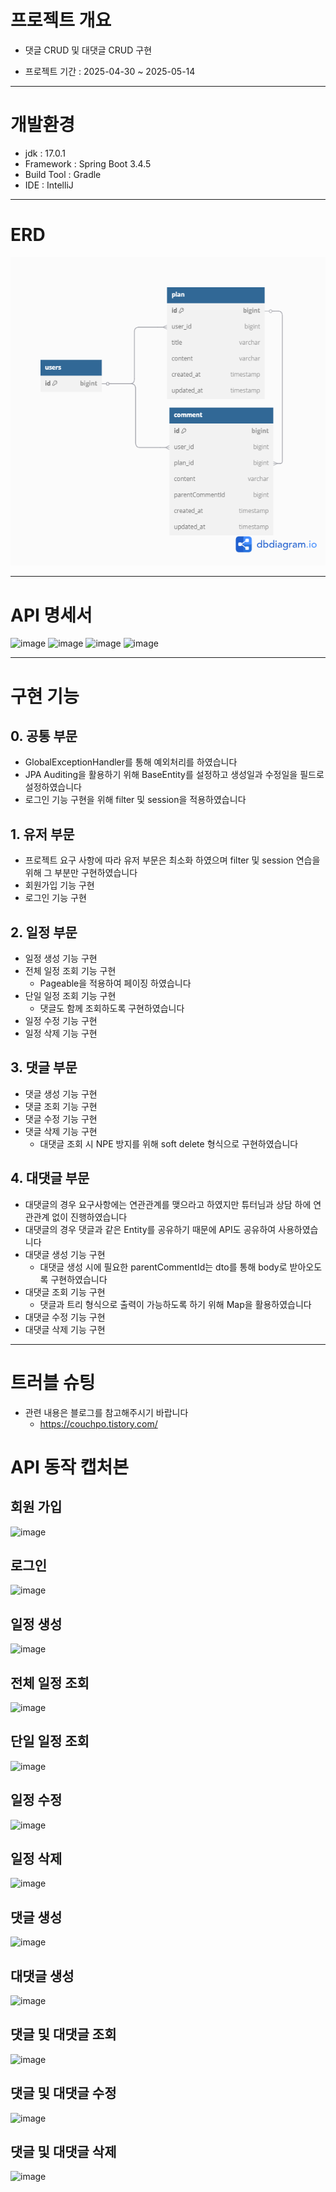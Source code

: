 # 프로젝트 개요
- 댓글 CRUD 및 대댓글 CRUD 구현

- 프로젝트 기간 : 2025-04-30 ~ 2025-05-14

---
# 개발환경
- jdk : 17.0.1
- Framework : Spring Boot 3.4.5
- Build Tool : Gradle
- IDE : IntelliJ
---

# ERD
![img_3.png](img_3.png)

---
# API 명세서

![image](https://github.com/user-attachments/assets/d933eec0-d733-4b84-a846-9443bcb5ffd7)
![image](https://github.com/user-attachments/assets/87fa32a0-3fbf-4900-88f8-abea2fb1acb1)
![image](https://github.com/user-attachments/assets/7a432a14-1c9b-4cb6-b643-343e2071a47b)
![image](https://github.com/user-attachments/assets/a55af8e2-9c29-4371-98ee-b4b2e7d0e26f)


---
# 구현 기능


## 0. 공통 부문

- GlobalExceptionHandler를 통해 예외처리를 하였습니다
- JPA Auditing을 활용하기 위해 BaseEntity를 설정하고 생성일과 수정일을 필드로 설정하였습니다
- 로그인 기능 구현을 위해 filter 및 session을 적용하였습니다

## 1. 유저 부문

- 프로젝트 요구 사항에 따라 유저 부문은 최소화 하였으며 filter 및 session 연습을 위해 그 부분만 구현하였습니다 
- 회원가입 기능 구현
- 로그인 기능 구현

## 2. 일정 부문

- 일정 생성 기능 구현
- 전체 일정 조회 기능 구현
  - Pageable을 적용하여 페이징 하였습니다
- 단일 일정 조회 기능 구현
  - 댓글도 함께 조회하도록 구현하였습니다
- 일정 수정 기능 구현
- 일정 삭제 기능 구현

## 3. 댓글 부문

 - 댓글 생성 기능 구현
 - 댓글 조회 기능 구현
 - 댓글 수정 기능 구현
 - 댓글 삭제 기능 구현
   - 대댓글 조회 시 NPE 방지를 위해 soft delete 형식으로 구현하였습니다

## 4. 대댓글 부문

- 대댓글의 경우 요구사항에는 연관관계를 맺으라고 하였지만 튜터님과 상담 하에 연관관계 없이 진행하였습니다
- 대댓글의 경우 댓글과 같은 Entity를 공유하기 때문에 API도 공유하여 사용하였습니다  
- 대댓글 생성 기능 구현
  - 대댓글 생성 시에 필요한 parentCommentId는 dto를 통해 body로 받아오도록 구현하였습니다
- 대댓글 조회 기능 구현
  - 댓글과 트리 형식으로 출력이 가능하도록 하기 위해 Map을 활용하였습니다
- 대댓글 수정 기능 구현
- 대댓글 삭제 기능 구현

---
# 트러블 슈팅
- 관련 내용은 블로그를 참고해주시기 바랍니다
  - https://couchpo.tistory.com/
 
# API 동작 캡처본
## 회원 가입
![image](https://github.com/user-attachments/assets/f6bab845-7db9-4dcf-9440-d5e9437a7856)

## 로그인
![image](https://github.com/user-attachments/assets/1687a0d0-843c-48f4-92c9-bdf17c1bfac6)

## 일정 생성
![image](https://github.com/user-attachments/assets/57b01b6b-ccd7-4481-af37-64e655a0d0f9)

## 전체 일정 조회
![image](https://github.com/user-attachments/assets/f0a89fa1-9731-4675-bace-00d74f4cbf43)

## 단일 일정 조회
![image](https://github.com/user-attachments/assets/dee9ad4b-af5e-4aaa-9ad5-ff0a0b52ec41)

## 일정 수정
![image](https://github.com/user-attachments/assets/bb293b31-a43b-44a3-a386-60217f059e55)

## 일정 삭제
![image](https://github.com/user-attachments/assets/90b8e06e-a93d-4537-9b48-a228df4d0609)

## 댓글 생성
![image](https://github.com/user-attachments/assets/226c600b-a411-4ec8-9142-226c86e78af5)

## 대댓글 생성
![image](https://github.com/user-attachments/assets/e314a6c3-390a-40bf-96f6-0cf13fd82dc3)

## 댓글 및 대댓글 조회
![image](https://github.com/user-attachments/assets/ac3d982b-8c6f-41c1-aec7-58919a47a5cb)

## 댓글 및 대댓글 수정
![image](https://github.com/user-attachments/assets/21439718-88f6-4735-a916-b1e0e01c2529)

## 댓글 및 대댓글 삭제
![image](https://github.com/user-attachments/assets/ec5ec49a-7e9a-47d6-859e-39266c0b154f)
